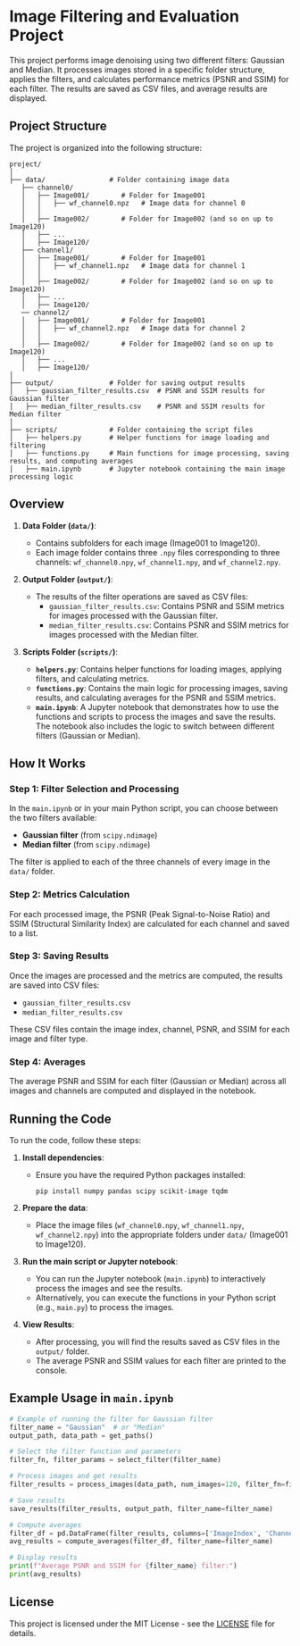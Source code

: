 # Image Filtering and Evaluation Project

This project performs image denoising using two different filters: Gaussian and Median. It processes images stored in a specific folder structure, applies the filters, and calculates performance metrics (PSNR and SSIM) for each filter. The results are saved as CSV files, and average results are displayed.

## Project Structure

The project is organized into the following structure:

```
project/
│
├── data/                # Folder containing image data
   ├── channel0/ 
   │   ├── Image001/        # Folder for Image001
   │   │   ├── wf_channel0.npz   # Image data for channel 0
   │   │
   │   ├── Image002/        # Folder for Image002 (and so on up to Image120)
   │   ├── ...
   │   ├── Image120/
   ├── channel1/ 
   │   ├── Image001/        # Folder for Image001
   │   │   ├── wf_channel1.npz   # Image data for channel 1
   │   │
   │   ├── Image002/        # Folder for Image002 (and so on up to Image120)
   │   ├── ...
   │   ├── Image120/
   ── channel2/ 
   │   ├── Image001/        # Folder for Image001
   │   │   ├── wf_channel2.npz   # Image data for channel 2
   │   │
   │   ├── Image002/        # Folder for Image002 (and so on up to Image120)
   │   ├── ...
   │   ├── Image120/
│
├── output/              # Folder for saving output results
│   ├── gaussian_filter_results.csv  # PSNR and SSIM results for Gaussian filter
│   ├── median_filter_results.csv    # PSNR and SSIM results for Median filter
│
├── scripts/             # Folder containing the script files
│   ├── helpers.py       # Helper functions for image loading and filtering
│   ├── functions.py     # Main functions for image processing, saving results, and computing averages
│   ├── main.ipynb       # Jupyter notebook containing the main image processing logic
```

## Overview

1. **Data Folder (`data/`)**:
    - Contains subfolders for each image (Image001 to Image120).
    - Each image folder contains three `.npy` files corresponding to three channels: `wf_channel0.npy`, `wf_channel1.npy`, and `wf_channel2.npy`.

2. **Output Folder (`output/`)**:
    - The results of the filter operations are saved as CSV files:
        - `gaussian_filter_results.csv`: Contains PSNR and SSIM metrics for images processed with the Gaussian filter.
        - `median_filter_results.csv`: Contains PSNR and SSIM metrics for images processed with the Median filter.

3. **Scripts Folder (`scripts/`)**:
    - **`helpers.py`**: Contains helper functions for loading images, applying filters, and calculating metrics.
    - **`functions.py`**: Contains the main logic for processing images, saving results, and calculating averages for the PSNR and SSIM metrics.
    - **`main.ipynb`**: A Jupyter notebook that demonstrates how to use the functions and scripts to process the images and save the results. The notebook also includes the logic to switch between different filters (Gaussian or Median).

## How It Works

### Step 1: Filter Selection and Processing
In the `main.ipynb` or in your main Python script, you can choose between the two filters available:

- **Gaussian filter** (from `scipy.ndimage`)
- **Median filter** (from `scipy.ndimage`)

The filter is applied to each of the three channels of every image in the `data/` folder.

### Step 2: Metrics Calculation
For each processed image, the PSNR (Peak Signal-to-Noise Ratio) and SSIM (Structural Similarity Index) are calculated for each channel and saved to a list.

### Step 3: Saving Results
Once the images are processed and the metrics are computed, the results are saved into CSV files:

- `gaussian_filter_results.csv`
- `median_filter_results.csv`

These CSV files contain the image index, channel, PSNR, and SSIM for each image and filter type.

### Step 4: Averages
The average PSNR and SSIM for each filter (Gaussian or Median) across all images and channels are computed and displayed in the notebook.

## Running the Code

To run the code, follow these steps:

1. **Install dependencies**:
   - Ensure you have the required Python packages installed:
     ```
     pip install numpy pandas scipy scikit-image tqdm
     ```

2. **Prepare the data**:
   - Place the image files (`wf_channel0.npy`, `wf_channel1.npy`, `wf_channel2.npy`) into the appropriate folders under `data/` (Image001 to Image120).

3. **Run the main script or Jupyter notebook**:
   - You can run the Jupyter notebook (`main.ipynb`) to interactively process the images and see the results.
   - Alternatively, you can execute the functions in your Python script (e.g., `main.py`) to process the images.

4. **View Results**:
   - After processing, you will find the results saved as CSV files in the `output/` folder.
   - The average PSNR and SSIM values for each filter are printed to the console.

## Example Usage in `main.ipynb`

```python
# Example of running the filter for Gaussian filter
filter_name = "Gaussian"  # or "Median"
output_path, data_path = get_paths()

# Select the filter function and parameters
filter_fn, filter_params = select_filter(filter_name)

# Process images and get results
filter_results = process_images(data_path, num_images=120, filter_fn=filter_fn, **filter_params)

# Save results
save_results(filter_results, output_path, filter_name=filter_name)

# Compute averages
filter_df = pd.DataFrame(filter_results, columns=['ImageIndex', 'Channel', 'PSNR', 'SSIM'])
avg_results = compute_averages(filter_df, filter_name=filter_name)

# Display results
print(f"Average PSNR and SSIM for {filter_name} filter:")
print(avg_results)
```

## License

This project is licensed under the MIT License - see the [LICENSE](LICENSE) file for details.